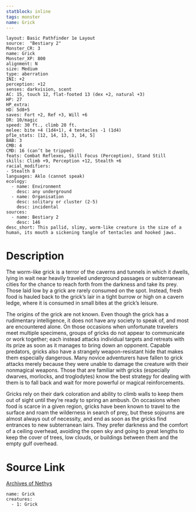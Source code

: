 ```yaml
---
statblock: inline
tags: monster
name: Grick
---
```

```statblock
layout: Basic Pathfinder 1e Layout
source:  "Bestiary 2"
Monster_CR: 3
name: Grick
Monster_XP: 800
alignment: N
size: Medium
type: aberration
INI: +2
perception: +12
senses: darkvision, scent
AC: 15, touch 12, flat-footed 13 (dex +2, natural +3)
HP: 27
HP_extra: 
HD: 5d8+5
saves: Fort +2, Ref +3, Will +6
DR: 10/magic
speed: 30 ft., climb 20 ft.
melee: bite +4 (1d4+1), 4 tentacles -1 (1d4)
pf1e_stats: [12, 14, 13, 3, 14, 5]
BAB: 3
CMB: 4
CMD: 16 (can’t be tripped)
feats: Combat Reflexes, Skill Focus (Perception), Stand Still
skills: Climb +9, Perception +12, Stealth +6
racial_modifiers:
- Stealth 8
languages: Aklo (cannot speak)
ecology:
  - name: Environment
    desc: any underground
  - name: Organisation
    desc: solitary or cluster (2-5)
    desc: incidental
sources:
  - name: Bestiary 2
    desc: 146
desc_short: This pallid, slimy, worm-like creature is the size of a human, its mouth a sickening tangle of tentacles and hooked jaws.
```
# Description
The worm-like grick is a terror of the caverns and tunnels in which it dwells, lying in wait near heavily traveled underground passages or subterranean cities for the chance to reach forth from the darkness and take its prey. Those laid low by a grick are rarely consumed on the spot. Instead, fresh food is hauled back to the grick’s lair in a tight burrow or high on a cavern ledge, where it is consumed in small bites at the grick’s leisure.

The origins of the grick are not known. Even though the grick has a rudimentary intelligence, it does not have any society to speak of, and most are encountered alone. On those occasions when unfortunate travelers meet multiple specimens, groups of gricks do not appear to communicate or work together; each instead attacks individual targets and retreats with its prize as soon as it manages to bring down an opponent. Capable predators, gricks also have a strangely weapon-resistant hide that makes them especially dangerous. Many novice adventurers have fallen to grick attacks merely because they were unable to damage the creature with their nonmagical weapons. Those that are familiar with gricks (especially dwarves, morlocks, and troglodytes) know the best strategy for dealing with them is to fall back and wait for more powerful or magical reinforcements.

Gricks rely on their dark coloration and ability to climb walls to keep them out of sight until they’re ready to spring an ambush. On occasions when food is scarce in a given region, gricks have been known to travel to the surface and roam the wilderness in search of prey, but these sojourns are almost always out of necessity, and end as soon as the gricks find entrances to new subterranean lairs. They prefer darkness and the comfort of a ceiling overhead, avoiding the open sky and going to great lengths to keep the cover of trees, low clouds, or buildings between them and the empty gulf overhead.
# Source Link
[Archives of Nethys](https://aonprd.com/MonsterDisplay.aspx?ItemName=Grick)
```encounter-table
name: Grick
creatures:
  - 1: Grick
```
